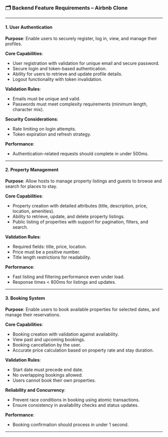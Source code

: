 ### 🗂️ **Backend Feature Requirements – Airbnb Clone**

---

#### **1. User Authentication**

**Purpose**:
Enable users to securely register, log in, view, and manage their profiles.

**Core Capabilities**:

* User registration with validation for unique email and secure password.
* Secure login and token-based authentication.
* Ability for users to retrieve and update profile details.
* Logout functionality with token invalidation.

**Validation Rules**:

* Emails must be unique and valid.
* Passwords must meet complexity requirements (minimum length, character mix).

**Security Considerations**:

* Rate limiting on login attempts.
* Token expiration and refresh strategy.

**Performance**:

* Authentication-related requests should complete in under 500ms.

---

#### **2. Property Management**

**Purpose**:
Allow hosts to manage property listings and guests to browse and search for places to stay.

**Core Capabilities**:

* Property creation with detailed attributes (title, description, price, location, amenities).
* Ability to retrieve, update, and delete property listings.
* Public listing of properties with support for pagination, filters, and search.

**Validation Rules**:

* Required fields: title, price, location.
* Price must be a positive number.
* Title length restrictions for readability.

**Performance**:

* Fast listing and filtering performance even under load.
* Response times < 800ms for listings and updates.

---

#### **3. Booking System**

**Purpose**:
Enable users to book available properties for selected dates, and manage their reservations.

**Core Capabilities**:

* Booking creation with validation against availability.
* View past and upcoming bookings.
* Booking cancellation by the user.
* Accurate price calculation based on property rate and stay duration.

**Validation Rules**:

* Start date must precede end date.
* No overlapping bookings allowed.
* Users cannot book their own properties.

**Reliability and Concurrency**:

* Prevent race conditions in booking using atomic transactions.
* Ensure consistency in availability checks and status updates.

**Performance**:

* Booking confirmation should process in under 1 second.

---
